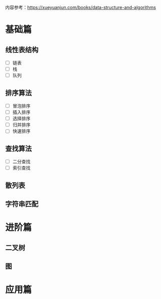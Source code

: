 内容参考：https://xueyuanjun.com/books/data-structure-and-algorithms
# 基础篇

## 线性表结构
- [ ] 链表
- [ ] 栈
- [ ] 队列

## 排序算法
- [ ] 冒泡排序
- [ ] 插入排序
- [ ] 选择排序
- [ ] 归并排序
- [ ] 快速排序

## 查找算法
- [ ] 二分查找
- [ ] 索引查找

## 散列表

## 字符串匹配

# 进阶篇

## 二叉树

## 图

# 应用篇